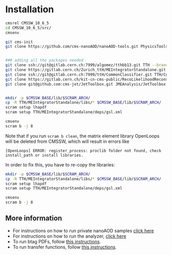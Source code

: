 # Installation

```bash
cmsrel CMSSW_10_6_5
cd CMSSW_10_6_5/src/
cmsenv

git cms-init
git clone https://github.com/cms-nanoAOD/nanoAOD-tools.git PhysicsTools/NanoAODTools 


### adding all the packages needed
git clone ssh://git@gitlab.cern.ch:7999/algomez/tthbb13.git TTH --branch 10_6_5
git clone https://gitlab.cern.ch/Zurich_ttH/MEIntegratorStandalone.git -b 10_2_X TTH/MEIntegratorStandalone
git clone ssh://git@gitlab.cern.ch:7999/ttH/CommonClassifier.git TTH/CommonClassifier -b 10_2X_MVAvars
git clone https://gitlab.cern.ch/kit-cn-cms-public/RecoLikelihoodReconstruction.git TTH/RecoLikelihoodReconstruction
git clone git@github.com:cms-jet/JetToolbox.git JMEAnalysis/JetToolbox -b jetToolbox_102X_v2


mkdir -p $CMSSW_BASE/lib/$SCRAM_ARCH/
cp -R TTH/MEIntegratorStandalone/libs/* $CMSSW_BASE/lib/$SCRAM_ARCH/
scram setup lhapdf
scram setup TTH/MEIntegratorStandalone/deps/gsl.xml

cmsenv
scram b -j 8
```

Note that if you run `scram b clean`, the matrix element library OpenLoops will be deleted from CMSSW, which will result in errors like
~~~
[OpenLoops] ERROR: register_process: proclib folder not found, check install_path or install libraries.
~~~
In order to fix this, you have to re-copy the libraries:

```bash
mkdir -p $CMSSW_BASE/lib/$SCRAM_ARCH/
cp -R TTH/MEIntegratorStandalone/libs/* $CMSSW_BASE/lib/$SCRAM_ARCH/
scram setup lhapdf
scram setup TTH/MEIntegratorStandalone/deps/gsl.xml

cmsenv
scram b -j 8
```

## More information

 * For instructions on how to run private nanoAOD samples [click here](NanoAODTools/README.md)
 * For instructions on how to run the analyzer, [click here](Analyzer)
 * To run btag PDFs, follow [this instructions](Analyzer/test/btagPdf/README.md).
 * To run transfer functions, follow [this instructions](Analyzer/test/transferFunctions/README.md).

